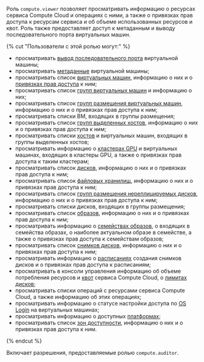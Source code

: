 Роль `compute.viewer` позволяет просматривать информацию о ресурсах сервиса Compute Cloud и операциях с ними, а также о привязках прав доступа к ресурсам сервиса и об объеме использованных ресурсов и квот. Роль также предоставляет доступ к метаданным и выводу последовательного порта виртуальных машин.

{% cut "Пользователи с этой ролью могут:" %}

* просматривать [вывод последовательного порта](../../compute/operations/vm-info/get-serial-port-output.md) виртуальной машины;
* просматривать [метаданные](../../compute/concepts/vm-metadata.md) виртуальной машины;
* просматривать список [виртуальных машин](../../compute/concepts/vm.md), информацию о них и о [привязках прав доступа](../../iam/concepts/access-control/index.md#access-bindings) к ним;
* просматривать список [групп виртуальных машин](../../compute/concepts/instance-groups/index.md) и информацию о них;
* просматривать список [групп размещения виртуальных машин](../../compute/concepts/placement-groups.md), информацию о них и о привязках прав доступа к ним;
* просматривать списки ВМ, входящих в группы размещения;
* просматривать список [групп выделенных хостов](../../compute/concepts/dedicated-host.md#host-group-size), информацию о них и о привязках прав доступа к ним;
* просматривать списки [хостов](../../compute/concepts/dedicated-host.md) и виртуальных машин, входящих в группы выделенных хостов;
* просматривать информацию о [кластерах GPU](../../compute/concepts/gpus.md#gpu-clusters) и виртуальных машинах, входящих в кластеры GPU, а также о привязках прав доступа к таким кластерам;
* просматривать список [дисков](../../compute/concepts/disk.md), информацию о них и о привязках прав доступа к ним;
* просматривать список [файловых хранилищ](../../compute/concepts/filesystem.md), информацию о них и о привязках прав доступа к ним;
* просматривать список [групп размещения нереплицируемых дисков](../../compute/concepts/disk-placement-group.md), информацию о них и о привязках прав доступа к ним;
* просматривать списки дисков, входящих в группы размещения;
* просматривать список [образов](../../compute/concepts/image.md), информацию о них и о привязках прав доступа к ним;
* просматривать информацию о [семействах образов](../../compute/concepts/image.md#family), о входящих в семейства образах, о наиболее актуальном образе в семействе, а также о привязках прав доступа к семействам образов;
* просматривать список [снимков дисков](../../compute/concepts/snapshot.md), информацию о них и о привязках прав доступа к ним;
* просматривать информацию о [расписаниях](../../compute/concepts/snapshot-schedule.md) создания снимков дисков и о привязках прав доступа к расписаниям;
* просматривать в консоли управления информацию об объеме потребления ресурсов и [квот](../../compute/concepts/limits.md#compute-quotas) сервиса Compute Cloud, о [лимитах дисков](../../compute/concepts/limits.md#compute-limits-disks);
* просматривать списки операций с ресурсами сервиса Compute Cloud, а также информацию об этих операциях;
* просматривать информацию о статусе настройки доступа по [OS Login](../../organization/concepts/os-login.md) на виртуальных машинах;
* просматривать информацию о доступных [платформах](../../compute/concepts/vm-platforms.md);
* просматривать список [зон доступности](../../overview/concepts/geo-scope.md), информацию о них и о привязках прав доступа к ним.

{% endcut %}

Включает разрешения, предоставляемые ролью `compute.auditor`.